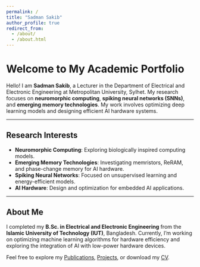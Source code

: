 ```yaml
---
permalink: /
title: "Sadman Sakib"
author_profile: true
redirect_from: 
  - /about/
  - /about.html
---
```




# Welcome to My Academic Portfolio

Hello! I am **Sadman Sakib**, a Lecturer in the Department of Electrical and Electronic Engineering at Metropolitan University, Sylhet. My research focuses on **neuromorphic computing**, **spiking neural networks (SNNs)**, and **emerging memory technologies**. My work involves optimizing deep learning models and designing efficient AI hardware systems.

---

## Research Interests

- **Neuromorphic Computing**: Exploring biologically inspired computing models.
- **Emerging Memory Technologies**: Investigating memristors, ReRAM, and phase-change memory for AI hardware.
- **Spiking Neural Networks**: Focused on unsupervised learning and energy-efficient models.
- **AI Hardware**: Design and optimization for embedded AI applications.

---

## About Me

I completed my **B.Sc. in Electrical and Electronic Engineering** from the **Islamic University of Technology (IUT)**, Bangladesh. Currently, I’m working on optimizing machine learning algorithms for hardware efficiency and exploring the integration of AI with low-power hardware devices.

Feel free to explore my [Publications](./publications/), [Projects](./projects/), or download my [CV](./assets/cv.pdf).

